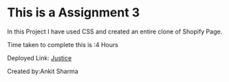 # This is a Assignment 3

In this Project I have used CSS and created an entire clone of Shopify Page.

Time taken to complete this is :4 Hours


Deployed Link: [Justice](https://assignment3-ineuron.netlify.app)

Created by:Ankit Sharma